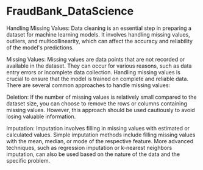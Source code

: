 # FraudBank_DataScience

Handling Missing Values:
Data cleaning is an essential step in preparing a dataset for machine learning models. It involves handling missing values, outliers, and multicollinearity, which can affect the accuracy and reliability of the model's predictions.

Missing Values: Missing values are data points that are not recorded or available in the dataset. They can occur for various reasons, such as data entry errors or incomplete data collection. Handling missing values is crucial to ensure that the model is trained on complete and reliable data. There are several common approaches to handle missing values:

Deletion: If the number of missing values is relatively small compared to the dataset size, you can choose to remove the rows or columns containing missing values. However, this approach should be used cautiously to avoid losing valuable information.

Imputation: Imputation involves filling in missing values with estimated or calculated values. Simple imputation methods include filling missing values with the mean, median, or mode of the respective feature. More advanced techniques, such as regression imputation or k-nearest neighbors imputation, can also be used based on the nature of the data and the specific problem.

